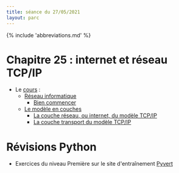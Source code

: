 ```yaml
---
title: séance du 27/05/2021
layout: parc
---
```


{% include 'abbreviations.md' %}


# Chapitre 25 : internet et réseau TCP/IP

* Le [cours](../chapitre25/reseau-cours-git.md) :
    -   [Réseau informatique](#reseau-informatique)
        -   [Bien commencer](#pour-bien-commencer-rappels-de-snt)
    -   [Le modèle en couches](#le-modele-en-couches)
        -   [La couche réseau, ou internet, du modèle
            TCP/IP](#la-couche-reseau-ou-internet-du-modele-tcpip)
        -   [La couche transport du modèle
            TCP/IP](#la-couche-transport-du-modele-tcpip)
            

# Révisions Python


* Exercices du niveau Première sur le site d'entraînement [Pyvert](https://diraison.github.io/Pyvert/)





